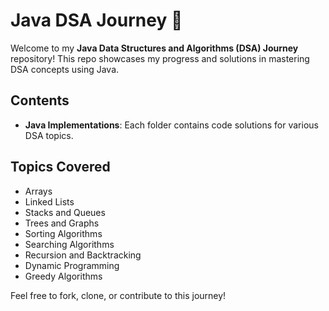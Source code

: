 # Java DSA Journey 🚀

Welcome to my **Java Data Structures and Algorithms (DSA) Journey** repository! This repo showcases my progress and solutions in mastering DSA concepts using Java.

## Contents

- **Java Implementations**: Each folder contains code solutions for various DSA topics.

## Topics Covered

- Arrays
- Linked Lists
- Stacks and Queues
- Trees and Graphs
- Sorting Algorithms
- Searching Algorithms
- Recursion and Backtracking
- Dynamic Programming
- Greedy Algorithms

Feel free to fork, clone, or contribute to this journey!


